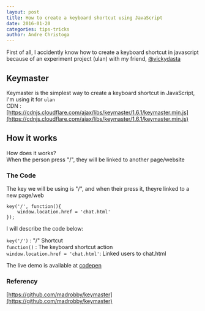 ```yaml
---
layout: post
title: How to create a keyboard shortcut using JavaScript	
date: 2016-01-20
categories: tips-tricks
author: Andre Christoga
---
```


First of all, I accidently know how to create a keyboard shortcut in javascript because of an experiment project (ulan) with my friend, [@vickydasta](http://vickydasta.github.io) <br>

## Keymaster
Keymaster is the simplest way to create a keyboard shortcut in JavaScript, I'm using it for `ulan` <br>
CDN : [https://cdnjs.cloudflare.com/ajax/libs/keymaster/1.6.1/keymaster.min.js](https://cdnjs.cloudflare.com/ajax/libs/keymaster/1.6.1/keymaster.min.js)

## How it works
How does it works? <br>
When the person press "/", they will be linked to another page/website

### The Code
The key we will be using is "/", and when their press it, theyre linked to a new page/web <br>

```
key('/', function(){ 
	window.location.href = 'chat.html' 
});
```

I will describe the code below: <br>

`key('/')` : "/" Shortcut <br>
`function()` : The keyboard shortcut action <br>
`window.location.href = 'chat.html'`: Linked users to chat.html

The live demo is available at [codepen]()

### Referency
[https://github.com/madrobby/keymaster](https://github.com/madrobby/keymaster)